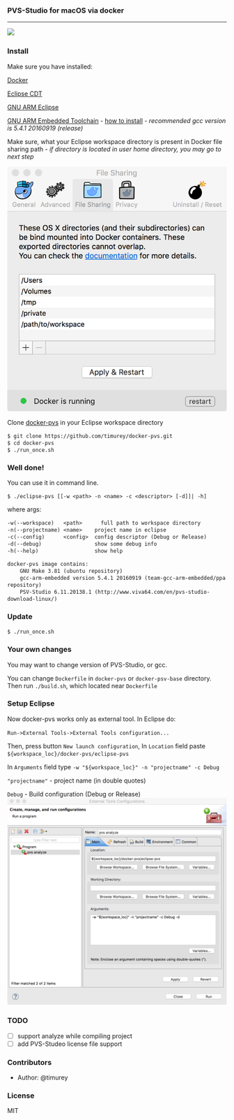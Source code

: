 ### PVS-Studio for macOS via docker
___

![](screenshot.png)

### Install

Make sure you have installed:

 [Docker](https://docs.docker.com/docker-for-mac/)
 
 [Eclipse CDT](https://eclipse.org/cdt/)
 
 [GNU ARM Eclipse](https://gnuarmeclipse.github.io)
 
 [GNU ARM Embedded Toolchain](https://launchpad.net/gcc-arm-embedded) - [how to install](http://gnuarmeclipse.github.io/toolchain/install/#macos) *- recommended gcc version is 5.4.1 20160919 (release)*
 
 Make sure, what your Eclipse workspace directory is present in Docker file sharing path *- if directory is located in user home directory, you may go to next step*
 
![](img/screenshot1.png)

Clone [docker-pvs](https://github.com/timurey/docker-pvs) in your Eclipse workspace directory  

```
$ git clone https://github.com/timurey/docker-pvs.git
$ cd docker-pvs
$ ./run_once.sh
```
### Well done!
You can use it in command line.

```
$ ./eclipse-pvs [[-w <path> -n <name> -c <descriptor> [-d]]| -h]
```
where args:

	-w(--workspace)   <path>      full path to workspace directory
	-n(--projectname) <name>    project name in eclipse
	-c(--config)      <config>  config descriptor (Debug or Release)
	-d(--debug)                 show some debug info
	-h(--help)                  show help


```
docker-pvs image contains:
	GNU Make 3.81 (ubuntu repository)
	gcc-arm-embedded version 5.4.1 20160919 (team-gcc-arm-embedded/ppa repository)
	PSV-Studio 6.11.20138.1 (http://www.viva64.com/en/pvs-studio-download-linux/)

```

### Update
```
$ ./run_once.sh
```
### Your own changes
You may want to change version of PVS-Studio, or gcc.

You can change `Dockerfile` in `docker-pvs` or `docker-psv-base` directory. Then run `./build.sh`, which located near `Dockerfile`
 
### Setup Eclipse
Now docker-pvs works only as external tool. In Eclipse do:

`Run->External Tools->External Tools configuration...`

Then, press button `New launch configuration`,
In `Location` field paste `${workspace_loc}/docker-pvs/eclipse-pvs`

In `Arguments` field type `-w "${workspace_loc}" -n "projectname" -c Debug`

`"projectname"` - project name (in double quotes)

`Debug` - Build configuration (Debug or Release)
![](img/screenshot2.png)

### TODO
- [ ] support analyze while compiling project
- [ ] add PVS-Studeo license file support

### Contributors

 * Author: @timurey

### License

  MIT
